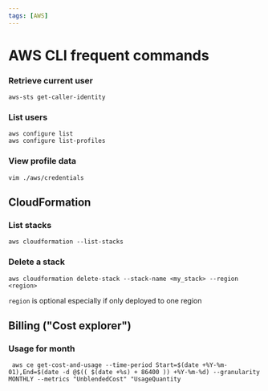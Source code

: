 ```yaml
---
tags: [AWS]
---
```


# AWS CLI frequent commands

### Retrieve current user

```
aws-sts get-caller-identity
```

### List users

```
aws configure list
aws configure list-profiles
```

### View profile data

```
vim ./aws/credentials
```

## CloudFormation

### List stacks

```
aws cloudformation --list-stacks
```

### Delete a stack

```
aws cloudformation delete-stack --stack-name <my_stack> --region <region>
```

`region` is optional especially if only deployed to one region

## Billing ("Cost explorer")

### Usage for month

```
 aws ce get-cost-and-usage --time-period Start=$(date +%Y-%m-01),End=$(date -d @$(( $(date +%s) + 86400 )) +%Y-%m-%d) --granularity MONTHLY --metrics "UnblendedCost" "UsageQuantity

```
